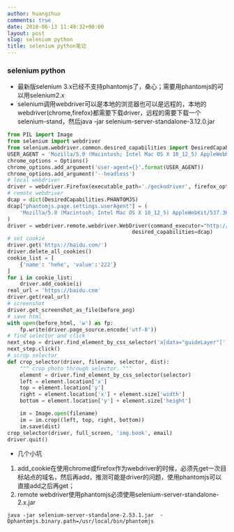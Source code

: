 ```yaml
---
author: huangzhuo
comments: true
date: 2018-06-13 11:49:32+00:00
layout: post
slug: selenium python
title: selenium python笔记
---
```


### selenium python
- 最新版selenium 3.x已经不支持phantomjs了，桑心；需要用phantomjs的可以用selenium2.x
- selenium调用webdriver可以是本地的浏览器也可以是远程的，本地的webdriver(chrome,firefox)都需要下载driver，远程的需要下载一个selenium-stand，然后java -jar selenium-server-standalone-3.12.0.jar

```python
from PIL import Image
from selenium import webdriver
from selenium.webdriver.common.desired_capabilities import DesiredCapabilities
USER_AGENT = 'Mozilla/5.0 (Macintosh; Intel Mac OS X 10_12_5) AppleWebKit/537.36 (KHTML, like Gecko) Chrome/65.0.3325.181 Safari/537.36'
chrome_options = Options()
chrome_options.add_argument('user-agent={}'.format(USER_AGENT))
chrome_options.add_argument('--headless')
# local webdriver
driver = webdriver.Firefox(executable_path='./geckodriver', firefox_options=chrome_options)
# remote webdriver
dcap = dict(DesiredCapabilities.PHANTOMJS)
dcap["phantomjs.page.settings.userAgent"] = (
    'Mozilla/5.0 (Macintosh; Intel Mac OS X 10_12_5) AppleWebKit/537.36 (KHTML, like Gecko) Chrome/66.0.3359.181 Safari/537.36'
)
driver = webdriver.remote.webdriver.WebDriver(command_executor="http://172.16.56.13:4444/wd/hub",
                                        desired_capabilities=dcap)
# set cookie
driver.get('https://baidu.com/')
driver.delete_all_cookies()
cookie_list = [
    {'name': 'hehe', 'value':'222'}
]
for i in cookie_list:
    driver.add_cookie(i)
real_url = 'https://baidu.com'
driver.get(real_url)
# screenshot
driver.get_screenshot_as_file(before_png)
# save html
with open(before_html, 'w') as fp:
    fp.write(driver.page_source.encode('utf-8'))
# find selector and click
next_step = driver.find_element_by_css_selector('a[data="guideLayer"]')
next_step.click()
# scrop selector
def crop_selector(driver, filename, selector, dist):
    """ crop photo through selector. """
    element = driver.find_element_by_css_selector(selector)
    left = element.location['x']
    top = element.location['y']
    right = element.location['x'] + element.size['width']
    bottom = element.location['y'] + element.size['height']

    im = Image.open(filename)
    im = im.crop((left, top, right, bottom))
    im.save(dist)
crop_selector(driver, full_screen, 'img.book', email)
driver.quit()
```
- 几个小坑
1. add_cookie在使用chrome或firefox作为webdriver的时候，必须先get一次目标站点的域名，然后再add，推测可能是driver的问题，使用phantomjs可以直接add之后再get；
2. remote webdriver使用phantomjs必须使用selenium-server-standalone-2.x.jar
``` shell
java -jar selenium-server-standalone-2.53.1.jar  -Dphantomjs.binary.path=/usr/local/bin/phantomjs
```
